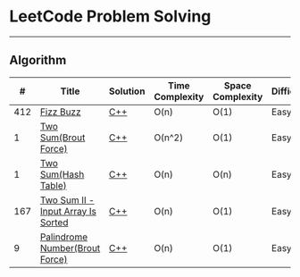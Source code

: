 # LeetCode Problem Solving

---

## Algorithm

| #   | Title                                                                                                 | Solution                                      | Time Complexity | Space Complexity | Difficulty |
| --- | ----------------------------------------------------------------------------------------------------- | --------------------------------------------- | --------------- | ---------------- | ---------- |
| 412 | [Fizz Buzz](https://leetcode.com/problems/fizz-buzz/)                                                 | [C++](./Algorithms/FizzBuzz.cpp)              | O(n)            | O(1)             | Easy       |
| 1   | [Two Sum(Brout Force)](https://leetcode.com/problems/two-sum/)                                        | [C++](./Algorithms/TwoSum_BroutForce.cpp)     | O(n^2)          | O(1)             | Easy       |
| 1   | [Two Sum(Hash Table)](https://leetcode.com/problems/two-sum/)                                         | [C++](./Algorithms/TwoSum_HashTable.cpp)      | O(n)            | O(n)             | Easy       |
| 167 | [Two Sum II - Input Array Is Sorted](https://leetcode.com/problems/two-sum-ii-input-array-is-sorted/) | [C++](./Algorithms/TwoSum_two.cpp)            | O(n)            | O(1)             | Easy       |
| 9   | [Palindrome Number(Brout Force)](https://leetcode.com/problems/palindrome-number/)                    | [C++](./Algorithms/Palindrome_BroutForce.cpp) | O(n)            | O(1)             | Easy       |

